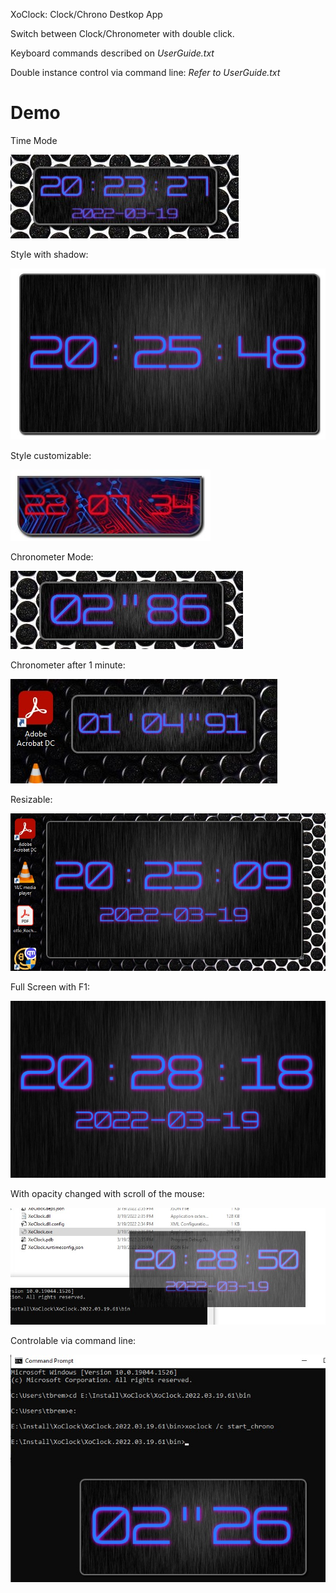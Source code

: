 XoClock: Clock/Chrono Destkop App

Switch between Clock/Chronometer with double click.

Keyboard commands described on *UserGuide.txt*

Double instance control via command line: *Refer to UserGuide.txt*

# Demo
Time Mode

![Time](XoClock/ScreenShot/time.jpg "Time mode")

Style with shadow:

![Time](XoClock/ScreenShot/shadow.jpg "shadow")

Style customizable:

![Time](XoClock/ScreenShot/customizable.jpg "customizable")

Chronometer Mode:

![Chrono](XoClock/ScreenShot/chronometer.jpg "Chronometer mode")

Chronometer after 1 minute:

![Chrono](XoClock/ScreenShot/chronometer2.jpg "Chronometer mode")

Resizable:

![Chrono](XoClock/ScreenShot/resizable.jpg "resizable")

Full Screen with F1:

![FullScreen](XoClock/ScreenShot/fullscreen.jpg "FullScreen mode via F1")

With opacity changed with scroll of the mouse:

![Chrono](XoClock/ScreenShot/opacity.jpg "opacity")

Controlable via command line:

![Chrono](XoClock/ScreenShot/cmd_line.jpg "cmd_line")

